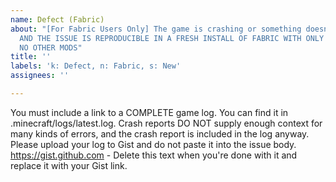 ```yaml
---
name: Defect (Fabric)
about: "[For Fabric Users Only] The game is crashing or something doesn't work right,
  AND THE ISSUE IS REPRODUCIBLE IN A FRESH INSTALL OF FABRIC WITH ONLY FABRICATION,
  NO OTHER MODS"
title: ''
labels: 'k: Defect, n: Fabric, s: New'
assignees: ''

---
```


You must include a link to a COMPLETE game log. You can find it in .minecraft/logs/latest.log. Crash reports DO NOT supply enough context for many kinds of errors, and the crash report is included in the log anyway. Please upload your log to Gist and do not paste it into the issue body. https://gist.github.com - Delete this text when you're done with it and replace it with your Gist link.

